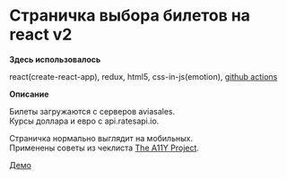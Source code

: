 # Страничка выбора билетов на react v2

**Здесь использовалось**

react(create-react-app), redux, html5, css-in-js(emotion), [github actions](https://github.com/features/actions)

**Описание**

Билеты загружаются с серверов aviasales.  
Курсы доллара и евро с api.ratesapi.io.

Страничка нормально выглядит на мобильных.  
Применены советы из чеклиста [The A11Y Project](https://a11yproject.com/checklist.html).

[Демо](https://termitkin.github.io/react-aviasales-v2-classes/)
